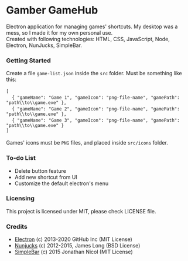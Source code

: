 # Gamber GameHub
Electron application for managing games' shortcuts. My desktop was a mess, so I made it for my own personal use.<br>
Created with following technologies: HTML, CSS, JavaScript, Node, Electron, NunJucks, SimpleBar.

### Getting Started
Create a file `game-list.json` inside the `src` folder. Must be something like this:<br><br>
`[`<br>
&nbsp;&nbsp;&nbsp;&nbsp;`{ "gameName": "Game 1", "gameIcon": "png-file-name", "gamePath": "path\\to\\game.exe" },`<br>
&nbsp;&nbsp;&nbsp;&nbsp;`{ "gameName": "Game 2", "gameIcon": "png-file-name", "gamePath": "path\\to\\game.exe" },`<br>
&nbsp;&nbsp;&nbsp;&nbsp;`{ "gameName": "Game 3", "gameIcon": "png-file-name", "gamePath": "path\\to\\game.exe" }`<br>
`]`<br>
<br>
Games' icons must be `PNG` files, and placed inside `src/icons` folder.

### To-do List
- Delete button feature
- Add new shortcut from UI
- Customize the default electron's menu

### Licensing
This project is licensed under MIT, please check LICENSE file.

### Credits
- [Electron](https://github.com/electron/electron) (c) 2013-2020 GitHub Inc (MIT License)
- [Nunjucks](https://github.com/mozilla/nunjucks) (c) 2012-2015, James Long (BSD License)
- [SimpleBar](https://github.com/Grsmto/simplebar) (c) 2015 Jonathan Nicol (MIT License)